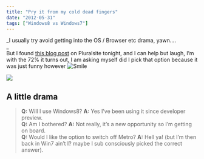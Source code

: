 ```yaml
---
title: "Pry it from my cold dead fingers"
date: "2012-05-31"
tags: ["Windows8 vs Windows7"]
---
```


_I usually try avoid getting into the OS / Browser etc drama, yawn….  
_   
But I found [this blog post](http://blog.pluralsight.com/2012/05/31/if-windows-8-is-too-radical-for-your-desktop-which-os-would-you-switch-to/) on Pluralsite tonight, and I can help but laugh, I’m with the 72% it turns out, I am asking myself did I pick that option because it was just funny however ![Smile](./image.axd?picture=wlEmoticon-smile_14.png)

![](/images/./image.axd?picture=image_thumb_190.png)

## A little drama

> **Q:** Will I use Windows8? **A:** Yes I’ve been using it since developer preview.   
> **Q:** Am I bothered? **A:** Not really, it’s a new opportunity so I’m getting on board.   
> **Q:** Would I like the option to switch off Metro? **A:** Hell ya! (but I’m then back in Win7 ain’t I? maybe I sub consciously picked the correct answer).
